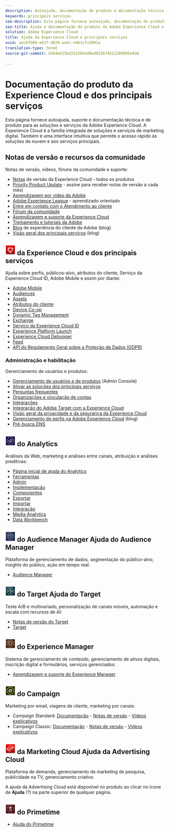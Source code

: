 ```yaml
---
description: Autoajuda, documentação do produto e documentação técnica da Adobe Experience Cloud. A Experience Cloud é a família integrada de soluções e serviços de marketing digital.
keywords: principais serviços
seo-description: Esta página fornece autoajuda, documentação do produto e documentação técnica para a Experience Cloud.
seo-title: Ajuda e documentação do produto da Adobe Experience Cloud e dos principais serviços.
solution: Adobe Experience Cloud
title: Ajuda da Experience Cloud e principais serviços
uuid: aec6f689-e617-4876-ae6c-e961cfcb991a
translation-type: tm+mt
source-git-commit: d304e625bd2125854d9ed932674522284995e030

---
```



# Documentação do produto da Experience Cloud e dos principais serviços

Esta página fornece autoajuda, suporte e documentação técnica e de produto para as soluções e serviços da Adobe Experience Cloud. A Experience Cloud é a família integrada de soluções e serviços de marketing digital. Também é uma interface intuitiva que permite o acesso rápido às soluções de nuvem e aos serviços principais.

## Notas de versão e recursos da comunidade

Notas de versão, vídeos, fóruns da comunidade e suporte:

* [Notas](https://docs.adobe.com/content/help/en/release-notes/experience-cloud/current.html) de versão da Experience Cloud - todos os produtos
* [Priority Product Update](https://www.adobe.com/subscription/priority-product-update.html) - assine para receber notas de versão a cada mês)
* [Aprendizagem por vídeo da Adobe](https://helpx.adobe.com/experience-cloud/tutorials.html)
* [Adobe Experience League](https://landing.adobe.com/experience-league/) - aprendizado orientado
* [Entre em contato com o Atendimento ao cliente](https://helpx.adobe.com/contact/enterprise-support.ec.html)
* [Fórum da comunidade](https://forums.adobe.com/community/experience-cloud)
* [Aprendizagem e suporte da Experience Cloud](https://helpx.adobe.com/support/experience-cloud.html)
* [Treinamento e tutoriais da Adobe](https://helpx.adobe.com/learning.html?promoid=KAUDK)
* [Blog](https://theblog.adobe.com/customer-experience/) de experiência do cliente da Adobe (blog)
* [Visão geral dos principais serviços](https://theblog.adobe.com/part-2-capturing-leveraging-consumer-behavior-adobe-marketing-cloud/) (blog)

## ![Ajuda](assets/experience_cloud_appicon_32.png) da Experience Cloud e dos principais serviços

Ajuda sobre perfis, públicos-alvo, atributos do cliente, Serviço da Experience Cloud ID, Adobe Mobile e assim por diante:

* [Adobe Mobile](https://docs.adobe.com/content/help/en/mobile-services/using/home.html)
* [Audiences](https://docs.adobe.com/content/help/en/core-services/interface/audiences/audience-library.html)
* [Assets](experience-cloud-assets/experience-cloud-assets.md)
* [Atributos do cliente](https://docs.adobe.com/content/help/en/core-services/interface/customer-attributes/attributes.html)
* [Device Co-op](https://docs.adobe.com/content/help/en/device-co-op/using/home.html)
* [Dynamic Tag Management](https://docs.adobe.com/content/help/en/dtm/using/dtm-home.html)
* [Exchange](https://experiencecloud.adobeexchange.com/)
* [Serviço da Experience Cloud ID](https://docs.adobe.com/content/help/en/id-service/using/home.html)
* [Experience Platform Launch](https://docs.adobelaunch.com/)
* [Experience Cloud Debugger](https://marketing.adobe.com/resources/help/en_US/experience-cloud-debugger/)
* [Feed](feed.md)
* [API do Regulamento Geral sobre a Proteção de Dados (GDPR)](https://www.adobe.io/apis/experiencecloud/gdpr.html)

### Administração e habilitação

Gerenciamento de usuários e produtos:

* [Gerenciamento de usuários e de produtos](admin-getting-started/admin-getting-started.md) (Admin Console)
* [Ativar as soluções dos principais serviços](core-services/core-services.md)
* [Perguntas frequentes](admin-getting-started/admin-getting-started.md)
* [Organizações e vinculação de contas](admin-getting-started/organizations.md)
* [Integrações](marketing-cloud-integrations.md)
* [Integração do Adobe Target com a Experience Cloud](https://docs.adobe.com/content/help/en/target/using/integrate/a4t/a4t.html)
* [Visão geral da privacidade e da segurança da Experience Cloud](assets/Adobe-Marketing-Cloud-Privacy-and-Security-Overview.pdf)
* [Gerenciamento de perfis na Adobe Experience Cloud](https://theblog.adobe.com/profile-management-adobe-marketing-cloud-comes-together/) (blog)
* [Pré-busca DNS](admin-getting-started/admin-getting-started.md#concept_6BC8C6856E3644F8956D7AD0A96383B7)

## ![Ajuda](assets/mc_analytics_32.png) do Analytics

Análises da Web, marketing e análises entre canais, atribuição e análises preditivas:

* [Página inicial de ajuda do Analytics](https://docs.adobe.com/content/help/en/analytics/landing/home.html)
* [Ferramentas](https://docs.adobe.com/content/help/en/analytics/analyze/home.html)
* [Admin](https://docs.adobe.com/content/help/en/analytics/admin/home.html)
* [Implementação](https://docs.adobe.com/content/help/en/analytics/implementation/home.html)
* [Componentes](https://docs.adobe.com/content/help/en/analytics/components/home.html)
* [Exportar](https://docs.adobe.com/content/help/en/analytics/export/home.html)
* [Importar](https://docs.adobe.com/content/help/en/analytics/import/home.html)
* [Integração](https://docs.adobe.com/content/help/en/analytics/integration/home.html)
* [Media Analytics](https://docs.adobe.com/content/help/en/media-analytics/using/media-overview.html)
* [Data Workbench](https://marketing.adobe.com/resources/help/en_US/insight/)

## ![Ajuda](assets/mc_audiencemanager_32.png) do Audience Manager Ajuda do Audience Manager

Plataforma de gerenciamento de dados, segmentação do público-alvo, insights do público, ação em tempo real:

* [Audience Manager](https://docs.adobe.com/content/help/en/audience-manager/user-guide/aam-home.html)

## ![Ajuda](assets/mc_target_32.png) do Target Ajuda do Target

Teste A/B e multivariado, personalização de canais móveis, automação e escala com recursos de AI:

* [Notas de versão do Target](https://docs.adobe.com/content/help/en/target/using/release-notes/release-notes.html)
* [Target](https://docs.adobe.com/content/help/en/target/using/target-home.html)

## ![Ajuda](assets/mc_experiencemanager_32.png) do Experience Manager

Sistema de gerenciamento de conteúdo, gerenciamento de ativos digitais, inscrição digital e formulários, serviços gerenciados:

* [Aprendizagem e suporte do Experience Manager](https://helpx.adobe.com/support/experience-manager.html)

## ![Ajuda](assets/mc_campaign_32.png) do Campaign

Marketing por email, viagens de cliente, marketing por canais:

* Campaign Standard: [Documentação](https://helpx.adobe.com/support/campaign/standard.html) - [Notas de versão](https://docs.adobe.com/content/help/en/campaign-standard/using/release-notes/release-notes.html) - [Vídeos explicativos](https://docs.adobe.com/content/help/en/campaign-learn/campaign-standard-tutorials/overview.html)
* Campaign Classic: [Documentação](https://helpx.adobe.com/support/campaign/classic.html) - [Notas de versão](https://docs.campaign.adobe.com/doc/AC/en/RN.html) - [Vídeos explicativos](https://docs.adobe.com/content/help/en/campaign-learn/campaign-classic-tutorials/overview.html)

## ![Ajuda](assets/advertisingcloud_appicon_32.png) da Marketing Cloud Ajuda da Advertising Cloud

Plataforma de demanda, gerenciamento de marketing de pesquisa, publicidade na TV, gerenciamento criativo.

A ajuda da Advertising Cloud está disponível no produto ao clicar no ícone de **Ajuda** (?) na parte superior de qualquer página.

## ![Ajuda](assets/primetime_app_32.png) do Primetime

* [Ajuda do Primetime](http://help.adobe.com/en_US/primetime/)
